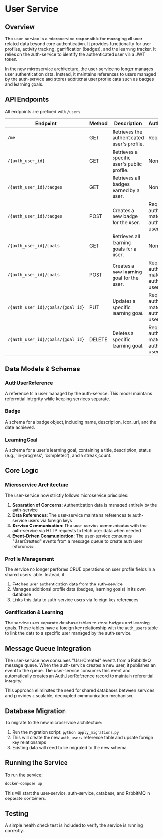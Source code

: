 # User Service

## Overview
The user-service is a microservice responsible for managing all user-related data beyond core authentication. It provides functionality for user profiles, activity tracking, gamification (badges), and the learning tracker. It relies on the auth-service to identify the authenticated user via a JWT token.

In the new microservice architecture, the user-service no longer manages user authentication data. Instead, it maintains references to users managed by the auth-service and stores additional user profile data such as badges and learning goals.

## API Endpoints
All endpoints are prefixed with `/users`.

| Endpoint | Method | Description | Authentication |
|----------|--------|-------------|----------------|
| `/me` | GET | Retrieves the authenticated user's profile. | Required |
| `/{auth_user_id}` | GET | Retrieves a specific user's public profile. | None |
| `/{auth_user_id}/badges` | GET | Retrieves all badges earned by a user. | None |
| `/{auth_user_id}/badges` | POST | Creates a new badge for the user. | Required (for auth_user_id matching authenticated user) |
| `/{auth_user_id}/goals` | GET | Retrieves all learning goals for a user. | None |
| `/{auth_user_id}/goals` | POST | Creates a new learning goal for the user. | Required (for auth_user_id matching authenticated user) |
| `/{auth_user_id}/goals/{goal_id}` | PUT | Updates a specific learning goal. | Required (for auth_user_id matching authenticated user) |
| `/{auth_user_id}/goals/{goal_id}` | DELETE | Deletes a specific learning goal. | Required (for auth_user_id matching authenticated user) |

## Data Models & Schemas

### AuthUserReference
A reference to a user managed by the auth-service. This model maintains referential integrity while keeping services separate.

### Badge
A schema for a badge object, including name, description, icon_url, and the date_achieved.

### LearningGoal
A schema for a user's learning goal, containing a title, description, status (e.g., 'in-progress', 'completed'), and a streak_count.

## Core Logic

### Microservice Architecture
The user-service now strictly follows microservice principles:
1. **Separation of Concerns**: Authentication data is managed entirely by the auth-service
2. **Data References**: The user-service maintains references to auth-service users via foreign keys
3. **Service Communication**: The user-service communicates with the auth-service via HTTP requests to fetch user data when needed
4. **Event-Driven Communication**: The user-service consumes "UserCreated" events from a message queue to create auth user references

### Profile Management
The service no longer performs CRUD operations on user profile fields in a shared users table. Instead, it:
1. Fetches user authentication data from the auth-service
2. Manages additional profile data (badges, learning goals) in its own database
3. Links this data to auth-service users via foreign key references

### Gamification & Learning
The service uses separate database tables to store badges and learning goals. These tables have a foreign key relationship with the `auth_users` table to link the data to a specific user managed by the auth-service.

## Message Queue Integration
The user-service now consumes "UserCreated" events from a RabbitMQ message queue. When the auth-service creates a new user, it publishes an event to the queue. The user-service consumes this event and automatically creates an AuthUserReference record to maintain referential integrity.

This approach eliminates the need for shared databases between services and provides a scalable, decoupled communication mechanism.

## Database Migration
To migrate to the new microservice architecture:
1. Run the migration script: `python apply_migrations.py`
2. This will create the new `auth_users` reference table and update foreign key relationships
3. Existing data will need to be migrated to the new schema

## Running the Service
To run the service:
```bash
docker-compose up
```

This will start the user-service, auth-service, database, and RabbitMQ in separate containers.

## Testing
A simple health check test is included to verify the service is running correctly.